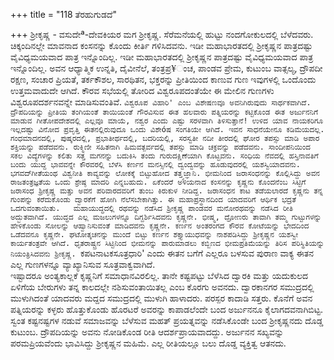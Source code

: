 +++
title = "118 ತೆರಹುಗುಡದೆ"

+++
ಶ್ರೀಕೃಷ್ಣ - ವಸುದೇª-ದೇವಕಿಯರ ಮಗ ಶ್ರೀಕೃಷ್ಣ. ಸೆರೆಮನೆಯಲ್ಲಿ ಹುಟ್ಟು ನಂದಗೋಕುಲದಲ್ಲಿ ಬೆಳೆದವರು. ಚಿಕ್ಕಂದಿನಲ್ಲೇ ಮಾವನಾದ ಕಂಸನನ್ನು ಕೊಂದು ಕೀರ್ತಿ ಗಳಿಸಿದವನು. ಇಡೀ ಮಹಾಭಾರತದಲ್ಲಿ ಶ್ರೀಕೃಷ್ಣನ ಪಾತ್ರದಷ್ಟು ವೈವಿಧ್ಯಮಯವಾದ ಪಾತ್ರ ಇನ್ನೊಂದಿಲ್ಲ. ಇಡೀ ಮಹಾಭಾರತದಲ್ಲಿ ಶ್ರೀಕೃಷ್ಣನ ಪಾತ್ರದಷ್ಟು ವೈವಿಧ್ಯಮಯವಾದ ಪಾತ್ರ ಇನ್ನೊಂದಿಲ್ಲ. ಅವನ ಆಧ್ಯಾತ್ಮಿಕ ಉನ್ನತಿ, ದೈವೀನೆಲೆ, ತಂತ್ರಪ್ರ¥ಂಚ, ಪಾಂಡವ ಪ್ರೇಮ, ಕುಟುಂಬ ವಾತ್ಸಲ್ಯ, ದ್ರೌಪದೀ ರಕ್ಷಣ, ಸಂಚಾರ ಪ್ರಿಯತೆ, ತರ್ಕಕೌಶಲ, ಸಾರಥಿತನ, ಭಕ್ತರನ್ನು ಪ್ರೀತಿಯಿಂದ ಕಾಣುವ ಗುಣ ಇವುಗಳಲ್ಲಿ ಒಂದೊಂದು ಉತ್ತಮವಾದುದೇ ಆಗಿದೆ. ಕೌರವ ಸಭೆಯಲ್ಲಿ ತೋರಿದ ವಿಶ್ವರೂಪದಂತೆಯೇ ಈ ಮೇಲಿನ ಗುಣಗಳು ವಿಶ್ವರೂಪದರ್ಶನವನ್ನೇ ಮಾಡಿಸುವಂತಿವೆ. `ವಿಶ್ವರೂಪ ವಿಹಾರಿ' ಎಂಬ ವಿಶೇಷಣವೂ ಅವನಿಗಿರುವುದು ಸಾರ್ಥಕವಾಗಿದೆ. ದ್ರೌಪದಿಯನ್ನು ಪ್ರೀತಿಯ ತಂಗಿಯಂತೆ ತಾಯಿಯಂತೆ ಗೌರವಿಸುವ ಈತ ಹಲವಾರು ಪತ್ನಿಯರನ್ನು ಕಟ್ಟಿಕೊಂಡ ಈತ ಅರ್ಜುನನಿಗೆ ಮಾಡುವ ಗೀತೋಪದೇಶದಲ್ಲಿ ಎಲ್ಲವೂ ಮಾಯೆ, ನಶ್ವರ ಎಂದು ಎಷ್ಟು ಸರಳವಾಗಿ ತಿಳಿಸುತ್ತಾನೆ! ಉಳಿದ ಯಾವ ನಾಯಕರಿಗೂ ಇಲ್ಲದಷ್ಟು ವಿನೋದ ಪ್ರವೃತ್ತಿ ಈತನಲ್ಲಿರುವುದೂ ಒಂದು ವಿಶೇóಷ ಸಂಗತಿಯೇ ಆಗಿದೆ. ಇವನ ಸಾಧನೆಯೇನೂ ಕಡಿಮೆಯದಲ್ಲ. ಗಂಧಮಾದನದಲ್ಲಿ, ಪುಷ್ಕರದಲ್ಲಿ, ಪ್ರಭಾತೀರ್ಥದಲ್ಲಿ, ಬದರಿಯಲ್ಲಿ, ಸರಸ್ವತೀ ನದೀ ತೀರದಲ್ಲಿ ಘೋರ ತಪಸ್ಸು ಮಾಡಿ ಅಪಾರ ಶಕ್ತಿಯನ್ನು ಪಡೆದವನು. ರುಕ್ಮಿಣೀ ಸಹಿತನಾಗಿ ಹಿಮವತ್ಪರ್ವದಲ್ಲಿ ತಪಸ್ಸು ಮಾಡಿ ಚಕ್ರವನ್ನು ಪಡೆದವನು. ಸಾಂದೀಪನಿಯಿಂದ ಸಕಲ ವಿದ್ಯೆಗಳನ್ನು ಕಲಿತು ಸತ್ತ ಮಗನನ್ನು ಬದುಕಿಸಿ ತಂದು ಗುರುದಕ್ಷಿಣೆಯಾಗಿ ಕೊಟ್ಟವನು. ಸಂಧಿಯ ನೆವದಲ್ಲಿ ಹಸ್ತಿನಾವತಿಗೆ ಬಂದು ಯುದ್ದ ಭಾವವನ್ನೇ ಕೌರವರಲ್ಲಿ ಬೆಳೆಸಿ ಕರ್ಣನ ಮನಸ್ಸಿನಲ್ಲಿ ದ್ವಂದ್ವವನ್ನು ಹೂಡುವುದರಲ್ಲಿ ಯಶಸ್ವಿಯಾದವನು. ಭಗವದ್‍ಗೀತೆಯಂಥ ವಿಶ್ವನೀತಿ ಕಾವ್ಯವನ್ನು ಲೋಕಕ್ಕೆ ಬಿಟ್ಟುಹೋದ ತತ್ತ್ವಜ್ಞಾನಿ. ಭೀಮನಿಂದ ಜರಾಸಂಧನನ್ನು ಕೊಲ್ಲಿಸಿದ್ದು ಅವನ ರಾಜತಂತ್ರಜ್ಞತೆಯ ಒಂದು ಶ್ರೇಷ್ಠ ಮಾದರಿ ಎನ್ನಬಹುದು. ಏಕೆಂದರೆ ಅಳಿಯನಾದ ಕಂಸನನ್ನು ಕೃಷ್ಣನು ಕೊಂದನೆಂಬ ಸಿಟ್ಟಿಗೆ ಜರಾಸಂಧ ಶ್ರೀಕೃಷ್ಣ ಮತ್ತು ಅವನ ಪರಿವಾರದವರಿಗೆ ತುಂಬ ಕಿರುಕುಳ ನೀಡಿದ್ದ. ಜರಾಸಂಧನ ಕಾಟ ತಡೆಯಲಾರದೆ ಕೃಷ್ಣನು ತನ್ನ ಗುಂಪನ್ನು ಕರೆದುಕೊಂಡು ದ್ವಾರಕೆಗೆ ಹೋಗಿ ನೆಲೆಸಬೇಕಾಗಿತ್ತು. ಈ ಮಹಾಪ್ರಸ್ಥಾನದಿಂದ ಯಾದವರಿಗೆ ಆರ್ಥಿಕ ಭದ್ರತೆ ಒದಗುವಂತಾಯಿತು.  
ಮಹಾಯುದ್ಧದಲ್ಲಿ ರಥವನ್ನು ನಡೆಸಿದ ಶ್ರೀಕೃಷ್ಣ ಪಾಂಡವರ ಮನೋರಥವನ್ನು ನಡೆಸಿದ ರೀತಿ ಅದ್ಭುತವಾಗಿದೆ. ಯುದ್ಧದ ಎಲ್ಲ ಮಜಲುಗಳನ್ನೂ ದಿಗ್ದರ್ಶಿಸಿದವನು ಕೃಷ್ಣನೇ. ಭೀಷ್ಮ, ದ್ರೋಣರು ತಾವಾಗಿ ತಮ್ಮ ಗುಟ್ಟುಗಳನ್ನು ಹೇಳಿಕೊಂಡು ಸೋಲನ್ನು ಆಹ್ವಾನಿಸುವಂತೆ ಮಾಡಿದವನು ಕೃಷ್ಣನೇ. ಕರ್ಣನ ಅಂತರಂಗದ ಕೌರವ ಕೋಟೆಯನ್ನು ಭೇದದಿಂದ ಒಡೆದವನೂ ಕೃಷ್ಣನೇ. ಘಟೋತ್ಕಚನನ್ನು ಮುಂದೆ ಬಿಟ್ಟು ಕರ್ಣನ ಶಕ್ತ್ಯಾಯುಧವನ್ನು ನಾಶಪಡಿಸಿದ್ದು ಶ್ರೀಕೃಷ್ಣನ ಯಶಸ್ವೀ ಕಾರ್ಯತಂತ್ರವೇ ಆಗಿದೆ. ಧೃತರಾಷ್ಟ್ರನ ಸಿಟ್ಟಿನಿಂದ ಭೀಮನನ್ನು ಪಾರುಮಾಡಲು ಕಬ್ಬಿಣದ ಭೀಮಪ್ರತಿಮೆಯನ್ನು ತಿರಿಸ ಪರಿಸ್ಥಿತಿಯನ್ನು ನಿಯಂತ್ರಿಸಿದವನು ಶ್ರೀಕೃಷ್ಣ. `ಕಪಟನಾಟಕಸೂತ್ರಧಾರಿ' ಎಂದು ಈತನ ಬಗೆಗೆ ಎಲ್ಲರೂ ಬಳಸುವ ಪುರಾಣ ವಾಕ್ಯ ಈತನ ಎಲ್ಲ ಗುಣಗಳನ್ನೂ ವ್ಯಾಖ್ಯಾನಿಸುವ ಸೂತ್ರವಾಕ್ವವಾಗಿದೆ.  
ಇಷ್ಟಾದರೂ ಅಂತ್ಯಕಾಲ್ಲಕೆ ಕೃಷ್ಣನಿಗೆ ಸಮಾಧಾನವಿರಲಿಲ್ಲ. ತಾನೇ ಕಷ್ಟಪಟ್ಟು ಬೆಳೆಸಿದ ದ್ವಾರಕಿ ಮತ್ತು ಯದುಕುಲದ ಏಳಿಗೆಯ ಬೇರುಗಳು ತನ್ನ ಕಾಲದಲ್ಲೇ ನಶಿಸುವಂತಾಯಿತಲ್ಲ ಎಂಬ ಕೊರಗು ಅವನದು. ದ್ವಾರಕಾನಗರ ಸಮುದ್ರದಲ್ಲಿ ಮುಳುಗಿದಂತೆ ಯಾದವರು ಮದ್ದದ ಸಮುದ್ರದಲ್ಲಿ ಮುಳುಗಿ ಹಾಳಾದರು. ಪರಸ್ಪರ ಕಾದಾಡಿ ಸತ್ತರು. ಕೊನೆಗೆ ಅವನ ಪತ್ನಿಯರನ್ನು ಕಳ್ಳರು ಹೊತ್ತುಕೊಂಡು ಹೊರಟರೆ ಅವರನ್ನು ಕಾಪಾಡಲೆಂದೇ ಬಂದ ಅರ್ಜುನನೂ ಕೈಲಾಗದವನಾಗಿಬಿಟ್ಟ.  
ಸ್ವಂತ ಕಷ್ಟನಷ್ಟಗಳ ನಡುವೆ ಸಮಾಜವನ್ನು ಬೆಳೆಸುವ ಮಹತ್ ಪ್ರಯತ್ನವನ್ನು ನಡೆಸಿಕೊಂಡೇ ಬಂದ ಶ್ರೀಕೃಷ್ಣನದು ದೊಡ್ಡ ಕುಟುಂಬ. ದ್ರೌಪದಿಯನ್ನು ಅವನು ನೋಡಿಕೊಂಡ ರೀತಿ ಆದರ್ಶಪ್ರಾಯವಾದದ್ದು. ಅರ್ಜುನನ ಸಖ್ಯವನ್ನು ಪರಮಪ್ರಿಯವೆಂದು ಭಾವಿಸಿದ್ದು ಶ್ರೀಕೃಷ್ಣನ ಮಹಿಮೆ. ಎಲ್ಲ ರೀತಿಯಲ್ಲೂ ಬಲು ದೊಡ್ಡ ವ್ಯಕ್ತಿತ್ವ ಆತನದು.